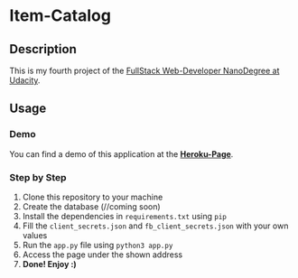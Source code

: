 # Item-Catalog
## Description
This is my fourth project of the [FullStack Web-Developer NanoDegree at Udacity](https://udacity.com).
## Usage
### Demo
You can find a demo of this application at the **[Heroku-Page](https://fullstack-itemcatalog.herokuapp.com)**.
### Step by Step
1. Clone this repository to your machine
2. Create the database (//coming soon)
3. Install the dependencies in `requirements.txt` using `pip`
4. Fill the `client_secrets.json` and `fb_client_secrets.json` with your own values
5. Run the `app.py` file using `python3 app.py`
6. Access the page under the shown address
7. **Done! Enjoy :)**
